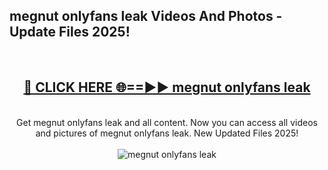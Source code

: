 <h2>megnut onlyfans leak Videos And Photos - Update Files 2025!</h2>
<br>
<div align="center">
<h2><a href="https://top-ai-tools.click/QrbHav" rel="nofollow">🔴 CLICK HERE 🌐==►► megnut onlyfans leak</a></h2>
<br>
Get megnut onlyfans leak and all content. Now you can access all videos and pictures of megnut onlyfans leak. New Updated Files 2025!
<br>
<br>
<a href="https://top-ai-tools.click/QrbHav" rel="nofollow" data-target="animated-image.originalLink"><img src="https://i.ibb.co.com/WyWwxjT/player-gif2.gif" alt="megnut onlyfans leak" style="max-width: 100%; display: inline-block;" data-target="animated-image.originalImage"></a>
</div>
<br>